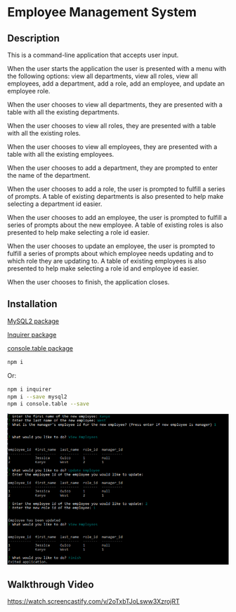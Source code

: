 # Employee Management System

## Description

This is a command-line application that accepts user input. 

When the user starts the application the user is presented with a menu with the following options: view all departments, view all roles, view all employees, add a department, add a role, add an employee, and update an employee role.

When the user chooses to view all departments, they are presented with a table with all the existing departments.

When the user chooses to view all roles, they are presented with a table with all the existing roles.

When the user chooses to view all employees, they are presented with a table with all the existing employees.

When the user chooses to add a department, they are prompted to enter the name of the department.

When the user chooses to add a role, the user is prompted to fulfill a series of prompts. A table of existing departments is also presented to help make selecting a department id easier.

When the user chooses to add an employee, the user is prompted to fulfill a series of prompts about the new employee. A table of existing roles is also presented to help make selecting a role id easier.

When the user chooses to update an employee, the user is prompted to fulfill a series of prompts about which employee needs updating and to which role they are updating to. A table of existing employees is also presented to help make selecting a role id and employee id easier.

When the user chooses to finish, the application closes.

## Installation
[MySQL2 package](https://www.npmjs.com/package/mysql2)

[Inquirer package](https://www.npmjs.com/package/inquirer)

[console.table package](https://www.npmjs.com/package/console.table)


```bash
npm i
```
Or:
```bash
npm i inquirer
npm i --save mysql2
npm i console.table --save
```

![Command-line-example](./assets/commandlineexample.png)

## Walkthrough Video
https://watch.screencastify.com/v/2oTxbTJoLsww3XzrojRT